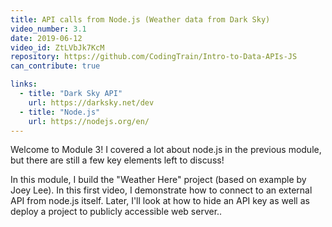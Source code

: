 ```yaml
---
title: API calls from Node.js (Weather data from Dark Sky)
video_number: 3.1
date: 2019-06-12
video_id: ZtLVbJk7KcM
repository: https://github.com/CodingTrain/Intro-to-Data-APIs-JS
can_contribute: true

links:
  - title: "Dark Sky API"
    url: https://darksky.net/dev
  - title: "Node.js"
    url: https://nodejs.org/en/
---
```

Welcome to Module 3! I covered a lot about node.js in the previous module, but there are still a few key elements left to discuss!

In this module, I build the "Weather Here" project (based on example by Joey Lee). In this first video, I demonstrate how to connect to an external API from node.js itself. Later, I'll look at how to hide an API key as well as deploy a project to publicly accessible web server.. 